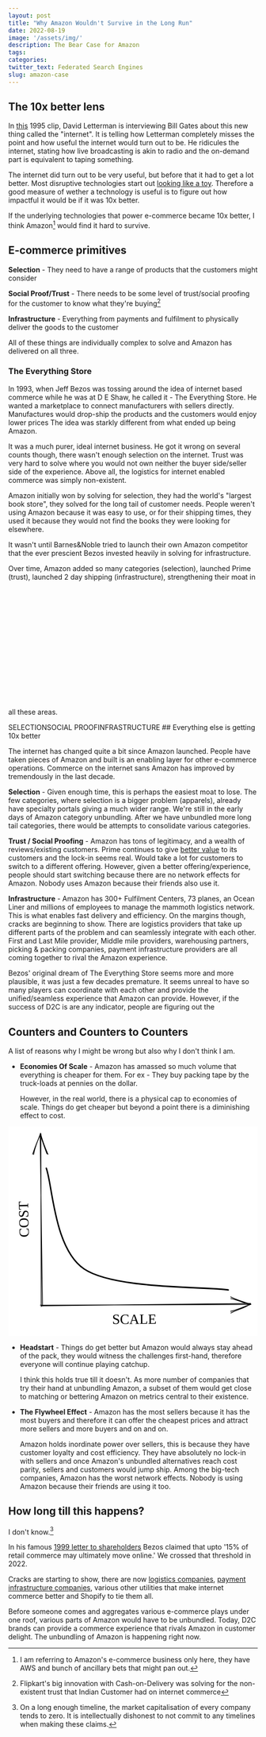 ```yaml
---
layout: post
title: "Why Amazon Wouldn't Survive in the Long Run"
date: 2022-08-19
image: '/assets/img/'
description: The Bear Case for Amazon
tags:
categories:
twitter_text: Federated Search Engines
slug: amazon-case
---
```



## The 10x better lens

 In [this](https://www.youtube.com/watch?v=tgODUgHeT5Y) 1995 clip, David Letterman is interviewing Bill Gates about this new thing called the "internet". It is telling how Letterman completely misses the point and how useful the internet would turn out to be. He ridicules the internet, stating how live broadcasting is akin to radio and the on-demand part is equivalent to taping something.

The internet did turn out to be very useful, but before that it had to get a lot better. Most disruptive technologies start out [looking like a toy](https://cdixon.org/2010/01/03/the-next-big-thing-will-start-out-looking-like-a-toy). Therefore a good measure of wether a technology is useful is to figure out how impactful it would be if it was 10x better. 

If the underlying technologies that power e-commerce became 10x better, I think Amazon[^1] would find it hard to survive. 


## E-commerce primitives



**Selection** - They need to have a range of products that the customers might consider

**Social Proof/Trust**  - There needs to be some level of  trust/social proofing for the customer to know what they're buying[^2]

**Infrastructure** - Everything from payments and fulfilment to physically deliver the goods to the customer

All of these things are individually complex to solve and Amazon has delivered on all three. 


### The Everything Store
In 1993, when Jeff Bezos was tossing around the idea of internet based commerce while he was at D E Shaw, he called it - The Everything Store. He wanted a marketplace to connect manufacturers with sellers directly. Manufactures would drop-ship the products and the customers would enjoy lower prices The idea was starkly different from what ended up being Amazon. 

It was a much purer, ideal internet business. He got it wrong on several counts though, there wasn't enough selection on the internet. Trust was very hard to solve where you would not own neither the buyer side/seller side of the experience. Above all, the logistics for internet enabled commerce was simply non-existent.

Amazon initially won by solving for selection, they had the world's "largest book store", they solved for the long tail of customer needs. People weren't using Amazon because it was easy to use, or for their shipping times, they used it because they would not find the books they were looking for elsewhere.  

It wasn't until Barnes&Noble tried to launch their own Amazon competitor that the ever prescient Bezos invested heavily in solving for infrastructure. 

Over time, Amazon added so many categories (selection), launched Prime (trust), launched 2 day shipping (infrastructure), strengthening their moat in all these areas. 
<svg version="1.1" xmlns="http://www.w3.org/2000/svg" viewBox="0 0 163.86431179344817 134.68359375" width="327.72862358689633" height="269.3671875">

  <defs>
    <style>
      @font-face {
        font-family: "Virgil";
        src: url("https://unpkg.com/@zsviczian/excalidraw@0.12.0-obsidian-5/dist/excalidraw-assets/Virgil.woff2");
      }
      @font-face {
        font-family: "Cascadia";
        src: url("https://unpkg.com/@zsviczian/excalidraw@0.12.0-obsidian-5/dist/excalidraw-assets/Cascadia.woff2");
      }
    </style>
  </defs>
  <rect x="0" y="0" width="163.86431179344817" height="134.68359375" fill="#ffffff"></rect><g stroke-linecap="round" transform="translate(10.709206041221393 10) rotate(0 71.12963327113145 16.15621130747345)"><path d="M-1.75 0.39 C35.45 -0.56, 71.59 -1.39, 141.99 -0.38 M0.49 -0.72 C48.38 -0.84, 98.63 0.38, 142.72 0.63 M143.93 1.93 C140.77 12.77, 142.62 22.36, 140.73 32.24 M143.03 -0.61 C141.09 7.91, 142.4 15.27, 143.26 32.07 M143.1 32.53 C91.87 30.39, 41.08 30.47, 1.33 30.45 M142.73 32.59 C96.99 32.38, 49.46 31.27, 0.28 31.86 M1.79 31.28 C0.15 24.7, 1.24 15.76, -1.41 -1.18 M-0.96 33.16 C-0.32 24.21, -0.48 16.63, 0.83 0.26" stroke="#000000" stroke-width="1" fill="none"></path></g><g transform="translate(19.946303672848885 16.172648054709185) rotate(0 61.5 13)"><text x="61.5" y="18" font-family="Virgil, Segoe UI Emoji" font-size="20.51322782299309px" fill="#000000" text-anchor="middle" style="white-space: pre;" direction="ltr">SELECTION</text></g><g stroke-linecap="round" transform="translate(10 51.10035642046749) rotate(0 71.12963327113145 16.15621130747345)"><path d="M-1.81 -1.83 C36.93 -0.64, 73.33 1.74, 143.26 1.31 M0.04 -0.41 C34.36 1.13, 69.02 0.63, 142.63 -0.79 M140.94 -1.92 C141.23 10.31, 141.3 18.13, 143.89 33.81 M142.02 -0.71 C142.15 8.62, 141.48 15.88, 141.59 32.66 M140.95 32.36 C90.83 33.07, 42.63 31.86, 1.49 33.52 M142.23 32.66 C89.78 32.15, 38.51 32.72, -0.32 32.2 M0.29 31.76 C-1.51 27.52, -0.09 17.83, 0.25 -0.94 M0.17 32.12 C-0.2 25.2, -0.92 16.18, -0.04 0.42" stroke="#000000" stroke-width="1" fill="none"></path></g><g transform="translate(13.914319659092143 59.40062259884087) rotate(0 65 11)"><text x="65" y="15" font-family="Virgil, Segoe UI Emoji" font-size="16.860537135622994px" fill="#000000" text-anchor="middle" style="white-space: pre;" direction="ltr">SOCIAL PROOF</text></g><g stroke-linecap="round" transform="translate(11.605045251185274 92.3711711350531) rotate(0 71.12963327113145 16.15621130747345)"><path d="M0.33 -1.92 C49.4 0.51, 100.84 -3.26, 141.07 -1.05 M0.75 0.13 C48.75 1.09, 98.3 1.38, 142.18 -0.67 M144.21 0.31 C142.55 11.99, 141 24.03, 141.5 31.46 M142.74 0.73 C141.77 7.66, 141.58 17.39, 141.82 32.24 M142.69 32.08 C90.75 32.17, 40.48 29.93, 0.15 31.83 M142.39 32.47 C108.95 32.62, 75.51 33.83, 0.65 32.39 M-0.16 32.55 C1.02 24.52, 0.26 16, -1.05 -0.67 M0.31 32.48 C0.99 22.07, 0.92 13.22, 0.91 0.98" stroke="#000000" stroke-width="1" fill="none"></path></g><g transform="translate(19.46721236408031 100.33433766029461) rotate(0 62.5 8.5)"><text x="62.5" y="12" font-family="Virgil, Segoe UI Emoji" font-size="13.184401615112538px" fill="#000000" text-anchor="middle" style="white-space: pre;" direction="ltr">INFRASTRUCTURE</text></g></svg>
## Everything else is getting 10x better

The internet has changed quite a bit since Amazon launched. People have taken pieces of Amazon and built is an enabling layer for other e-commerce operations. Commerce on the internet sans Amazon has improved by tremendously in the last decade. 

**Selection** - Given enough time, this is perhaps the easiest moat to lose. The few categories, where selection is a bigger problem (apparels), already have specialty portals giving a much wider range. We're still in the early days of Amazon category unbundling. After we have unbundled more long tail categories, there would be attempts to consolidate various categories. 

**Trust / Social Proofing** - Amazon has tons of legitimacy, and a wealth of  reviews/existing customers. Prime continues to give [better value](https://www.uber.com/en-IN/blog/enjoy-exclusive-benefits-on-uber-rides-with-amazon-prime/) to its customers and the lock-in seems real. Would take a lot for customers to switch to a different offering. However, given a better offering/experience, people should start switching because there are no network effects for Amazon. Nobody uses Amazon because their friends also use it.

**Infrastructure** - Amazon has 300+ Fulfilment Centers, 73 planes, an Ocean Liner and millions of employees to manage the mammoth logistics network. This is what enables fast delivery and efficiency. On the margins though, cracks are beginning to show. There are logistics providers that take up different parts of the problem and can seamlessly integrate with each other. First and Last Mile provider, Middle mile providers, warehousing partners, picking & packing companies, payment infrastructure providers are all coming together to rival the Amazon experience. 

Bezos' original dream of The Everything Store seems more and more plausible, it was just a few decades premature. It seems unreal to have so many players can coordinate with each other and provide the unified/seamless experience that Amazon can provide. However, if the success of D2C is are any indicator, people are figuring out the

## Counters and Counters to Counters
A list of reasons why I might be wrong but also why I don't think I am.

- **Economies Of Scale** - Amazon has amassed so much volume that everything is cheaper for them. For ex - They buy packing tape by the truck-loads at pennies on the dollar. 
  
  However, in the real world, there is a physical cap to economies of scale. Things do get cheaper but beyond a point there is a diminishing effect to cost. 



<svg version="1.1" xmlns="http://www.w3.org/2000/svg" viewBox="0 0 356.0095778921228 297.8747688803575" width="712.0191557842456" height="595.749537760715">
  <!-- svg-source:excalidraw -->
  
  <defs>
    <style>
      @font-face {
        font-family: "Virgil";
        src: url("https://unpkg.com/@zsviczian/excalidraw@0.12.0-obsidian-5/dist/excalidraw-assets/Virgil.woff2");
      }
      @font-face {
        font-family: "Cascadia";
        src: url("https://unpkg.com/@zsviczian/excalidraw@0.12.0-obsidian-5/dist/excalidraw-assets/Cascadia.woff2");
      }
    </style>
  </defs>
  <rect x="0" y="0" width="356.0095778921228" height="297.8747688803575" fill="#ffffff"></rect><g stroke-linecap="round"><g transform="translate(47.71331838570353 255.71549946255982) rotate(0 -0.5654832971654855 -122.68800696916878)"><path d="M-0.73 0.34 C-0.97 -40.48, -1.02 -204.75, -1.32 -245.72 M1.08 -0.53 C0.68 -41.13, -2 -203.88, -2.21 -244.51" stroke="#000000" stroke-width="1" fill="none"></path></g><g transform="translate(47.71331838570353 255.71549946255982) rotate(0 -0.5654832971654855 -122.68800696916878)"><path d="M8.94 -216.27 C4.21 -227.06, 1.36 -233.48, -1.73 -246.24 M7.55 -216.82 C3.59 -226.93, 0.31 -237.36, -2.14 -243.95" stroke="#000000" stroke-width="1" fill="none"></path></g><g transform="translate(47.71331838570353 255.71549946255982) rotate(0 -0.5654832971654855 -122.68800696916878)"><path d="M-11.58 -216.03 C-9.94 -226.77, -6.42 -233.26, -1.73 -246.24 M-12.97 -216.58 C-9.43 -226.66, -5.21 -237.17, -2.14 -243.95" stroke="#000000" stroke-width="1" fill="none"></path></g></g><g stroke-linecap="round"><g transform="translate(46.99652151070353 254.82487446255982) rotate(0 148.86161678493954 -1.5011417943984284)"><path d="M0.11 0.18 C49.86 -0.43, 249.35 -2.81, 299.01 -3.18 M-1.29 -0.78 C48.34 -1.23, 248.81 -1.15, 298.58 -1.65" stroke="#000000" stroke-width="1" fill="none"></path></g><g transform="translate(46.99652151070353 254.82487446255982) rotate(0 148.86161678493954 -1.5011417943984284)"><path d="M270.73 10.36 C280.05 5.21, 291.61 3.32, 297.1 -1.79 M270.51 7.97 C276.74 6.79, 282.93 3.82, 299.28 -1.94" stroke="#000000" stroke-width="1" fill="none"></path></g><g transform="translate(46.99652151070353 254.82487446255982) rotate(0 148.86161678493954 -1.5011417943984284)"><path d="M270.64 -10.16 C280.07 -8.24, 291.67 -3.07, 297.1 -1.79 M270.42 -12.55 C276.68 -8.96, 282.89 -7.15, 299.28 -1.94" stroke="#000000" stroke-width="1" fill="none"></path></g></g><g transform="translate(-5.337462864296469 116.40495258755983) rotate(268.6610665360687 28.5 12.5)"><text x="0" y="18" font-family="Virgil, Segoe UI Emoji" font-size="20px" fill="#000000" text-anchor="start" style="white-space: pre;" direction="ltr">COST</text></g><g transform="translate(148.27573595700318 262.6663827334389) rotate(359.63216961090416 32.5 12.5)"><text x="0" y="18" font-family="Virgil, Segoe UI Emoji" font-size="20px" fill="#000000" text-anchor="start" style="white-space: pre;" direction="ltr">SCALE</text></g><g stroke-linecap="round"><g transform="translate(54.197693376655764 59.21820148914824) rotate(0 129.8886616782817 86.59239898670579)"><path d="M0 0 C9.03 23.9, 10.89 114.56, 54.18 143.43 C97.48 172.29, 225.51 168.23, 259.78 173.18 M0 0 C9.03 23.9, 10.89 114.56, 54.18 143.43 C97.48 172.29, 225.51 168.23, 259.78 173.18" stroke="#000000" stroke-width="2" fill="none"></path></g></g></svg>


- **Headstart** - Things do get better but Amazon would always stay ahead of the pack, they would witness the challenges first-hand, therefore everyone will continue playing catchup.
  
  I think this holds true till it doesn't. As more number of companies that try their hand at unbundling Amazon, a subset of them would get close to matching or bettering Amazon on metrics central to their existence. 

- **The Flywheel Effect**  - Amazon has the most sellers because it has the most buyers and therefore it can offer the cheapest prices and attract more sellers and more buyers and on and on. 
  
  Amazon holds inordinate power over sellers, this is because they have customer loyalty and cost efficiency. They have absolutely no lock-in with sellers and once Amazon's unbundled alternatives reach cost parity, sellers and customers would jump ship. Among the big-tech companies, Amazon has the worst network effects. Nobody is using Amazon because their friends are using it too. 

## How long till this happens?

I don't know.[^3]

In his famous [1999 letter to shareholders](https://s2.q4cdn.com/299287126/files/doc_financials/annual/00ar_letter.pdf) Bezos claimed that upto '15% of retail commerce may ultimately move online.' We crossed that threshold in 2022. 

Cracks are starting to show, there are now [logistics companies](https://www.1800d2c.com/tool-category/operations), [payment infrastructure companies](https://www.1800d2c.com/tool-category/payments), various other utilities that make internet commerce better and Shopify to tie them all. 

Before someone comes and aggregates various e-commerce plays under one roof, various parts of Amazon would have to be unbundled. Today, D2C brands can provide a commerce experience that rivals Amazon in customer delight. The unbundling of Amazon is happening right now.













[^1]: I am referring to Amazon's e-commerce business only here, they have AWS and bunch of ancillary bets that might pan out. 
[^2]: Flipkart's big innovation with Cash-on-Delivery was solving for the non-existent trust that Indian Customer had on internet commerce
[^3]: On a long enough timeline, the market capitalisation of every company tends to zero. It is intellectually dishonest to not commit to any timelines when making these claims. 